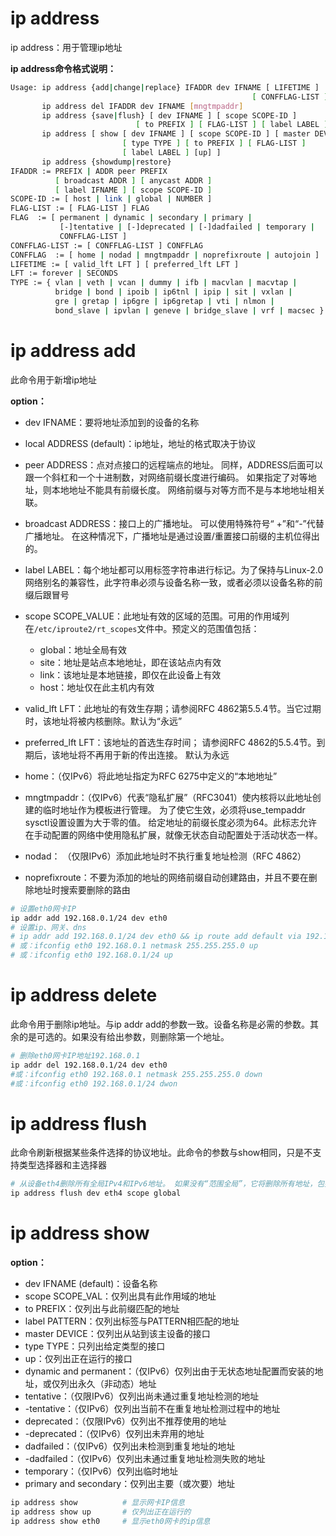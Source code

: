 # ip address

ip address：用于管理ip地址

**ip address命令格式说明：**

```bash
Usage: ip address {add|change|replace} IFADDR dev IFNAME [ LIFETIME ]
                                                      [ CONFFLAG-LIST ]
       ip address del IFADDR dev IFNAME [mngtmpaddr]
       ip address {save|flush} [ dev IFNAME ] [ scope SCOPE-ID ]
                            [ to PREFIX ] [ FLAG-LIST ] [ label LABEL ] [up]
       ip address [ show [ dev IFNAME ] [ scope SCOPE-ID ] [ master DEVICE ]
                         [ type TYPE ] [ to PREFIX ] [ FLAG-LIST ]
                         [ label LABEL ] [up] ]
       ip address {showdump|restore}
IFADDR := PREFIX | ADDR peer PREFIX
          [ broadcast ADDR ] [ anycast ADDR ]
          [ label IFNAME ] [ scope SCOPE-ID ]
SCOPE-ID := [ host | link | global | NUMBER ]
FLAG-LIST := [ FLAG-LIST ] FLAG
FLAG  := [ permanent | dynamic | secondary | primary |
           [-]tentative | [-]deprecated | [-]dadfailed | temporary |
           CONFFLAG-LIST ]
CONFFLAG-LIST := [ CONFFLAG-LIST ] CONFFLAG
CONFFLAG  := [ home | nodad | mngtmpaddr | noprefixroute | autojoin ]
LIFETIME := [ valid_lft LFT ] [ preferred_lft LFT ]
LFT := forever | SECONDS
TYPE := { vlan | veth | vcan | dummy | ifb | macvlan | macvtap |
          bridge | bond | ipoib | ip6tnl | ipip | sit | vxlan |
          gre | gretap | ip6gre | ip6gretap | vti | nlmon |
          bond_slave | ipvlan | geneve | bridge_slave | vrf | macsec }

```

# **ip address add**

此命令用于新增ip地址

**option：**

* dev IFNAME：要将地址添加到的设备的名称
* local ADDRESS (default)：ip地址，地址的格式取决于协议
* peer ADDRESS：点对点接口的远程端点的地址。 同样，ADDRESS后面可以跟一个斜杠和一个十进制数，对网络前缀长度进行编码。 如果指定了对等地址，则本地地址不能具有前缀长度。 网络前缀与对等方而不是与本地地址相关联。
* broadcast ADDRESS：接口上的广播地址。 可以使用特殊符号“ +”和“-”代替广播地址。 在这种情况下，广播地址是通过设置/重置接口前缀的主机位得出的。
* label LABEL：每个地址都可以用标签字符串进行标记。为了保持与Linux-2.0网络别名的兼容性，此字符串必须与设备名称一致，或者必须以设备名称的前缀后跟冒号
* scope SCOPE_VALUE：此地址有效的区域的范围。可用的作用域列在`/etc/iproute2/rt_scopes`​文件中。预定义的范围值包括：

  * global：地址全局有效
  * site：地址是站点本地地址，即在该站点内有效
  * link：该地址是本地链接，即仅在此设备上有效
  * host：地址仅在此主机内有效
* valid_lft LFT：此地址的有效生存期；请参阅RFC 4862第5.5.4节。当它过期时，该地址将被内核删除。默认为“永远”
* preferred_lft LFT：该地址的首选生存时间； 请参阅RFC 4862的5.5.4节。到期后，该地址将不再用于新的传出连接。 默认为永远
* home：（仅IPv6）将此地址指定为RFC 6275中定义的“本地地址”
* mngtmpaddr：（仅IPv6）代表“隐私扩展”（RFC3041）使内核将以此地址创建的临时地址作为模板进行管理。  为了使它生效，必须将use_tempaddr sysctl设置设置为大于零的值。  给定地址的前缀长度必须为64。此标志允许在手动配置的网络中使用隐私扩展，就像无状态自动配置处于活动状态一样。
* nodad：  （仅限IPv6）添加此地址时不执行重复地址检测（RFC 4862）
* noprefixroute：不要为添加的地址的网络前缀自动创建路由，并且不要在删除地址时搜索要删除的路由

```bash
# 设置eth0网卡IP
ip addr add 192.168.0.1/24 dev eth0
# 设置ip、网关、dns
# ip addr add 192.168.0.1/24 dev eth0 && ip route add default via 192.168.1.1 && echo "nameserver 114.114.114.114" >> /etc/resolv.conf
# 或：ifconfig eth0 192.168.0.1 netmask 255.255.255.0 up
# 或：ifconfig eth0 192.168.0.1/24 up
```

# **ip address delete**

此命令用于删除ip地址。与ip addr add的参数一致。设备名称是必需的参数。其余的是可选的。如果没有给出参数，则删除第一个地址。

```bash
# 删除eth0网卡IP地址192.168.0.1
ip addr del 192.168.0.1/24 dev eth0
#或：ifconfig eth0 192.168.0.1 netmask 255.255.255.0 down
#或：ifconfig eth0 192.168.0.1/24 dwon
```

# **ip address flush**

此命令刷新根据某些条件选择的协议地址。此命令的参数与show相同，只是不支持类型选择器和主选择器

```bash
# 从设备eth4删除所有全局IPv4和IPv6地址。 如果没有“范围全局”，它将删除所有地址，包括本地IPv6链接
ip address flush dev eth4 scope global
```

# **ip address show**

**option：**

* dev IFNAME (default)：设备名称
* scope SCOPE_VAL：仅列出具有此作用域的地址
* to PREFIX：仅列出与此前缀匹配的地址
* label PATTERN：仅列出标签与PATTERN相匹配的地址
* master DEVICE：仅列出从站到该主设备的接口
* type TYPE：只列出给定类型的接口
* up：仅列出正在运行的接口
* dynamic and permanent：（仅IPv6）仅列出由于无状态地址配置而安装的地址，或仅列出永久（非动态）地址
* tentative：（仅限IPv6）仅列出尚未通过重复地址检测的地址
* -tentative：（仅IPv6）仅列出当前不在重复地址检测过程中的地址
* deprecated：（仅限IPv6）仅列出不推荐使用的地址
* -deprecated：（仅IPv6）仅列出未弃用的地址
* dadfailed：（仅IPv6）仅列出未检测到重复地址的地址
* -dadfailed：（仅IPv6）仅列出未通过重复地址检测失败的地址
* temporary：（仅IPv6）仅列出临时地址
* primary and secondary：仅列出主要（或次要）地址

```bash
ip address show	         # 显示网卡IP信息
ip address show up	     # 仅列出正在运行的
ip address show eth0	 # 显示eth0网卡的ip信息
```
